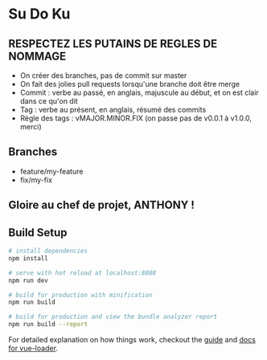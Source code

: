 # Su Do Ku

## RESPECTEZ LES PUTAINS DE REGLES DE NOMMAGE

* On créer des branches, pas de commit sur master
* On fait des jolies pull requests lorsqu'une branche doit être merge
* Commit : verbe au passé, en anglais, majuscule au début, et on est clair dans ce qu'on dit
* Tag : verbe au présent, en anglais, résumé des commits
* Règle des tags : vMAJOR.MINOR.FIX (on passe pas de v0.0.1 à v1.0.0, merci)

## Branches
* feature/my-feature
* fix/my-fix

## Gloire au chef de projet, ANTHONY !

## Build Setup

``` bash
# install dependencies
npm install

# serve with hot reload at localhost:8080
npm run dev

# build for production with minification
npm run build

# build for production and view the bundle analyzer report
npm run build --report
```

For detailed explanation on how things work, checkout the [guide](http://vuejs-templates.github.io/webpack/) and [docs for vue-loader](http://vuejs.github.io/vue-loader).
